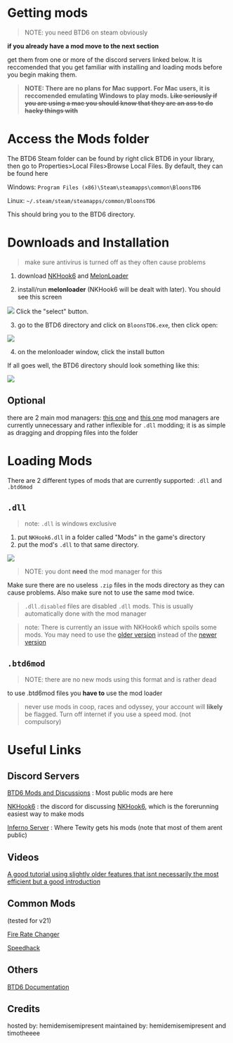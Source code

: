 # Getting mods

> NOTE: you need BTD6 on steam obviously

**if you already have a mod move to the next section**

get them from one or more of the discord servers linked below. It is reccomended that you get familiar with installing and loading mods before you begin making them.
> **NOTE: There are no plans for Mac support. For Mac users, it is reccomended emulating Windows to play mods. ~~Like seriously if you are using a mac you should know that they are an ass to do hacky things with~~**

# Access the Mods folder
The BTD6 Steam folder can be found by right click BTD6 in your library, then go to Properties>Local Files>Browse Local Files.
By default, they can be found here

Windows: `Program Files (x86)\Steam\steamapps\common\BloonsTD6`

Linux: `~/.steam/steam/steamapps/common/BloonsTD6` 

This should bring you to the BTD6 directory.

# Downloads and Installation
> make sure antivirus is turned off as they often cause problems

1. download [NKHook6](https://github.com/TDToolbox/NKHook6/releases/download/24/NKHook6.dll) and [MelonLoader](https://github.com/HerpDerpinstine/MelonLoader/releases/download/v0.2.7.4/MelonLoader.Installer.exe)

2. install/run **melonloader** (NKHook6 will be dealt with later). You should see this screen

<img src="https://cdn.discordapp.com/attachments/699781597515481159/776979212472549406/Screenshot_1313.png"/>
Click the "select" button.

3. go to the BTD6 directory and click on `BloonsTD6.exe`, then click open:

<img src="https://cdn.discordapp.com/attachments/699781597515481159/776980387477061662/Screenshot_1315.png"/>

4. on the melonloader window, click the install button

If all goes well, the BTD6 directory should look something like this:

<img src="https://cdn.discordapp.com/attachments/699781597515481159/776968486269616159/Screenshot_1311.png"/>

## Optional
there are 2 main mod managers: [this one](https://github.com/TDToolbox/BTD6-Mod-Manager/releases/latest) and [this one](https://github.com/Inferno-Dev-Team/Inferno-Mod-Manager/releases/latest)
mod managers are currently unnecessary and rather inflexible for `.dll` modding; it is as simple as dragging and dropping files into the folder

# Loading Mods
There are 2 different types of mods that are currently supported: `.dll` and `.btd6mod`
## `.dll` 
> note: `.dll` is windows exclusive

1. put `NKHook6.dll` in a folder called "Mods" in the game's directory
2. put the mod's `.dll` to that same directory. 
<img src = "https://cdn.discordapp.com/attachments/699781597515481159/776967989944647710/Screenshot_1309.png"/>

> NOTE: you dont **need** the mod manager for this

Make sure there are no useless `.zip` files in the mods directory as they can cause problems. Also make sure not to use the same mod twice.

> `.dll.disabled` files are disabled `.dll` mods. This is usually automatically done with the mod manager

> note: There is currently an issue with NKHook6 which spoils some mods. You may need to use the [older version](https://github.com/TDToolbox/NKHook6/releases/download/2.1.0/NKHook6.dll) instead of the [newer version](https://github.com/TDToolbox/NKHook6/releases/download/27/NKHook6.dll)

## `.btd6mod`

> NOTE: there are no new mods using this format and is rather dead

to use .btd6mod files you **have to** use the mod loader

> never use mods in coop, races and odyssey, your account will **likely** be flagged. Turn off internet if you use a speed mod. (not compulsory)

# Useful Links
## Discord Servers
[BTD6 Mods and Discussions](https://discord.gg/hENWNsd5pY) : Most public mods are here

[NKHook6](https://discord.gg/GUPggzaczS) : the discord for discussing [NKHook6](https://github.com/TDToolbox/NKHook6), which is the forerunning easiest way to make mods

[Inferno Server](https://discord.gg/mZuRncU7ec) : Where Tewity gets his mods (note that most of them arent public)
## Videos
[A good tutorial using slightly older features that isnt necessarily the most efficient but a good introduction](https://www.youtube.com/watch?v=RyB5MyMpOlE&list=PLWFKnf1pcvUuBUrVQouhvhxqOSQRjst7D)
## Common Mods
(tested for v21)

[Fire Rate Changer](https://github.com/Timotheeee/btd6_mods/blob/master/rate_changer/rate_changer.dll)

[Speedhack](https://github.com/Timotheeee/Speed_mod/blob/main/speedhackmelon/speedhackmelon.dll)

## Others
[BTD6 Documentation](https://github.com/TDToolbox/BTD-Docs/tree/master/Unity%20Engine/Btd6)

## Credits

hosted by: hemidemisemipresent
maintained by: hemidemisemipresent and timotheeee

